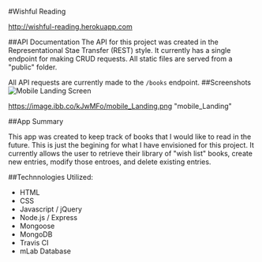 #Wishful Reading

http://wishful-reading.herokuapp.com

##API Documentation
The API for this project was created in the Representational Stae Transfer (REST) style. It currently has a single endpoint for making CRUD requests. All static files are served from a "public" folder.

All API requests are currently made to the `/books` endpoint.
##Screenshots
![Mobile Landing Screen][mobileLanding]

[mobileLanding]: https://image.ibb.co/kJwMFo/mobile_Landing.png "mobile_Landing"

https://image.ibb.co/kJwMFo/mobile_Landing.png "mobile_Landing"

##App Summary

This app was created to keep track of books that I would like to read in the future. This is just the begining for what I have envisioned for this project. It currently allows the user to retrieve their library of "wish list" books, create new entries, modify those entroes, and delete existing entries.

##Technnologies Utilized:

* HTML
* CSS
* Javascript / jQuery
* Node.js / Express
* Mongoose
* MongoDB
* Travis CI
* mLab Database
